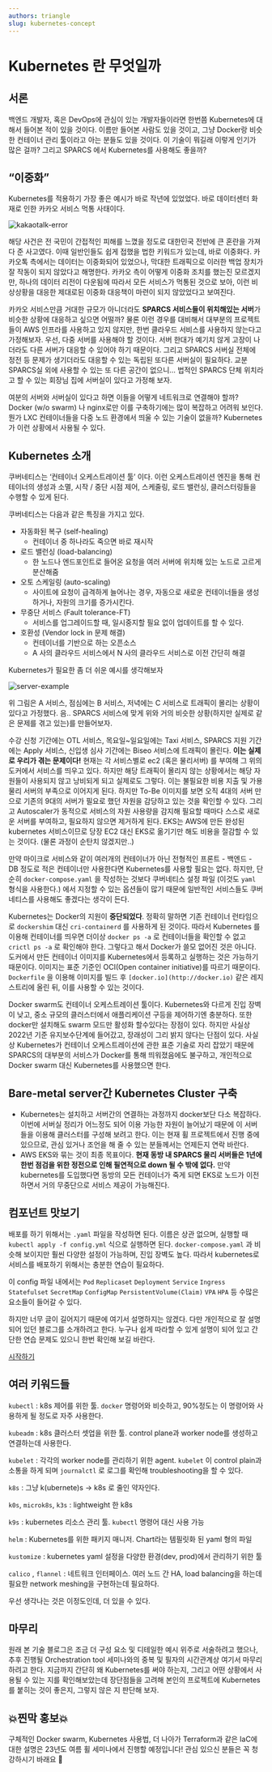```yaml
---
authors: triangle
slug: kubernetes-concept
---
```


# Kubernetes 란 무엇일까

## 서론

  백엔드 개발자, 혹은 DevOps에 관심이 있는 개발자들이라면 한번쯤 Kubernetes에 대해서 들어본 적이 있을 것이다. 이름만 들어본 사람도 있을 것이고, 그냥 Docker랑 비슷한 컨테이너 관리 툴이라고 아는 분들도 있을 것이다. 이 기술이 뭐길래 이렇게 인기가 많은 걸까? 그리고 SPARCS 에서 Kubernetes를 사용해도 좋을까?

## “이중화”

  Kubernetes를 적용하기 가장 좋은 예시가 바로 작년에 있었었다. 바로 데이터센터 화재로 인한 카카오 서비스 먹통 사태이다.

![kakaotalk-error](./kakaotalk-error.png)

 해당 사건은 전 국민이 간접적인 피해를 느꼈을 정도로 대한민국 전반에 큰 혼란을 가져다 준 사고였다. 이때 일반인들도 쉽게 접했을 법한 키워드가 있는데, 바로 이중화다. 카카오톡 측에서는 데이터는 이중화되어 있었으나, 막대한 트래픽으로 이러한 백업 장치가 잘 작동이 되지 않았다고 해명한다. 카카오 측이 어떻게 이중화 조치를 했는진 모르겠지만, 하나의 데이터 리전이 다운됨에 따라서 모든 서비스가 먹통된 것으로 보아, 이런 비상상황을 대응한 제대로된 이중화 대응책이 마련이 되지 않았었다고 보여진다. 

  카카오 서비스만큼 거대한 규모가 아니더라도 **SPARCS 서비스들이 위치해있는 서버**가 비슷한 상황에 대응하고 싶으면 어떨까? 물론 이런 경우를 대비해서 대부분의 프로젝트들이 AWS 인프라를 사용하고 있지 않지만, 한번 클라우드 서비스를 사용하지 않는다고 가정해보자. 우선, 다중 서버를 사용해야 할 것이다. 서버 한대가 예기치 않게 고장이 나더라도 다른 서버가 대응할 수 있어야 하기 때문이다. 그리고 SPARCS 서버실 전체에 정전 등 문제가 생기더라도 대응할 수 있는 독립된 또다른 서버실이 필요하다. 교분 SPARCS실 외에 사용할 수 있는  또 다른 공간이 없으니… 법적인 SPARCS 단체 위치라고 할 수 있는 회장님 집에 서버실이 있다고 가정해 보자.

  여분의 서버와 서버실이 있다고 하면 이들을 어떻게 네트워크로 연결해야 할까? Docker (w/o swarm) 나 nginx로만 이를 구축하기에는 많이 복잡하고 어려워 보인다. 뭔가 LXC 컨테이너들을 다중 노드 환경에서 띄울 수 있는 기술이 없을까? Kubernetes가 이런 상황에서 사용될 수 있다.

## Kubernetes 소개

 쿠버네티스는 ‘컨테이너 오케스트레이션 툴’ 이다. 이런 오케스트레이션 엔진을 통해 컨테이너의 생성과 소멸, 시작 / 중단 시점 제어, 스케줄링, 로드 밸런싱, 클러스터링들을 수행할 수 있게 된다.

 쿠버네티스는 다음과 같은 특징을 가지고 있다.

- 자동화된 복구 (self-healing)
    - 컨테이너 중 하나라도 죽으면 바로 재시작
- 로드 밸런싱 (load-balancing)
    - 한 노드나 엔드포인트로 들어온 요청을 여러 서버에 위치해 있는 노드로 고르게 분산해줌
- 오토 스케일링 (auto-scaling)
    - 사이트에 요청이 급격하게 늘어나는 경우, 자동으로 새로운 컨테이너들을 생성하거나, 자원의 크기를 증가시킨다.
- 무중단 서비스 (Fault tolerance-FT)
    - 서비스를 업그레이드할 때, 일시중지할 필요 없이 업데이트를 할 수 있다.
- 호환성 (Vendor lock in 문제 해결)
    - 컨테이너를 기반으로 하는 오픈소스
    - A 사의 클라우드 서비스에서 N 사의 클라우드 서비스로 이전 간단히 해결

Kubernetes가 필요한 좀 더 쉬운 예시를 생각해보자

![server-example](./server-example.png)

위 그림은 A 서비스, 점심에는 B 서비스, 저녁에는 C 서비스로 트래픽이 몰리는 상황이 있다고 가정했다. 음.. SPARCS 서비스에 맞게 위와 거의 비슷한 상황(하지만 실제로 같은 문제를 겪고 있는)를 만들어보자.

 수강 신청 기간에는 OTL 서비스, 목요일~일요일에는 Taxi 서비스, SPARCS 지원 기간에는 Apply 서비스, 신입생 심사 기간에는 Biseo 서비스에 트래픽이 몰린다. **이는 실제로 우리가 겪는 문제이다!** 현재는 각 서비스별로 ec2 (혹은 물리서버) 를 부여해 그 위의 도커에서 서비스를 띄우고 있다. 하지만 해당 트래픽이 몰리지 않는 상황에서는 해당 자원들이 사용되지 않고 낭비되게 되고 실제로도 그렇다. 이는 불필요한 비용 지출 및 가용 물리 서버의 부족으로 이어지게 된다. 하지만 To-Be 이미지를 보면 오직 4대의 서버 만으로 기존의 9대의 서버가 필요로 했던 자원을 감당하고 있는 것을 확인할 수 있다. 그리고 Autoscaler가 동적으로 서비스의 자원 사용량을 감지해 필요할 때마다 스스로 새로운 서버를 부여하고, 필요하지 않으면 제거하게 된다. EKS는 AWS에 만든 완성된 kubernetes 서비스이므로 당장 EC2 대신 EKS로 옮기기만 해도 비용을 절감할 수 있는 것이다. (물론 과정이 순탄치 않겠지만..)

 만약 마이크로 서비스와 같이 여러개의 컨테이너가 아닌 전형적인 프론트 - 백엔드 - DB 정도로 적은 컨테이너만 사용한다면 Kubernetes를 사용할 필요는 없다. 하지만, 단순히 `docker-compose.yaml` 을 작성하는 것보다 쿠버네티스 설정 파일 (이것도 `yaml` 형식을 사용한다.) 에서 지정할 수 있는 옵션들이 많기 때문에 일반적인 서비스들도 쿠버네티스를 사용해도 좋겠다는 생각이 든다.

 Kubernetes는 Docker의 지원이 **중단되었다**. 정확히 말하면 기존 컨테이너 런타임으로 `dockershim` 대신 `cri-containerd` 를 사용하게 된 것이다. 따라서 Kubernetes 를 이용해 컨테이너를 띄우면 더이상 `docker ps -a` 로 컨테이너들을 확인할 수 없고 `crictl ps -a` 로 확인해야 한다. 그렇다고 해서 Docker가 쓸모 없어진 것은 아니다. 도커에서 만든 컨테이너 이미지를 Kubernetes에서 등록하고 실행하는 것은 가능하기 때문이다. 이미지는 표준 기준인 OCI(Open container initiative)를 따르기 때문이다. `Dockerfile` 을 이용해 이미지를 빌드 후 `[docker.io](http://docker.io)` 같은 레지스트리에 올린 뒤, 이를 사용할 수 있는 것이다.

 Docker swarm도 컨테이너 오케스트레이션 툴이다. Kubernetes와 다르게 진입 장벽이 낮고, 중소 규모의 클러스터에서 애플리케이션 구등을 제어하기엔 충분하다. 또한 docker만 설치해도 swarm 모드만 활성화 할수있다는 장점이 있다. 하지만 사실상 2022년 기준 유지보수단계에 들어갔고, 장래성이 그리 밝지 않다는 단점이 있다. 사실상 Kubernetes가 컨테이너 오케스트레이션에 관한 표준 기술로 자리 잡았기 때문에 SPARCS의 대부분의 서비스가 Docker를 통해 띄워졌음에도 불구하고, 개인적으로 Docker swarm 대신 Kubernetes를 사용했으면 한다.

## Bare-metal server간 Kubernetes Cluster 구축

- Kubernetes는 설치하고 서버간의 연결하는 과정까지 docker보단 다소 복잡하다. 이번에 서버실 정리가 어느정도 되어 이용 가능한 자원이 늘어났기 때문에 이 서버들을 이용해 클러스터를 구성해 보려고 한다. 이는 현재 휠 프로젝트에서 진행 중에 있으므로, 관심 있거나 조언을 해 줄 수 있는 분들께서는 언제든지 연락 바란다.
- AWS EKS와 묶는 것이 최종 목표이다. **현재 동방 내 SPARCS 물리 서버들은 1년에 한번 점검을 위한 정전으로 인해 필연적으로 down 될 수 밖에 없다.** 만약 kubernetes를 도입했다면 동방의 모든 컨테이너가 죽게 되면 EKS로 노드가 이전하면서 거의 무중단으로 서비스 제공이 가능해진다.

## 컴포넌트 맛보기

배포를 하기 위해서는 `.yaml` 파일을 작성하면 된다. 이름은 상관 없으며, 실행할 때 `kubectl apply -f config.yml` 식으로 실행하면 된다. `docker-compose.yaml` 과 비슷해 보이지만 훨씬 다양한 설정이 가능하며, 진입 장벽도 높다. 따라서 kubernetes로 서비스를 배포하기 위해서는 충분한 연습이 필요하다.

이 config 파일 내에서는  `Pod` `Replicaset` `Deployment` `Service` `Ingress` `Statefulset` `SecretMap` `ConfigMap` `PersistentVolume(Claim)`  `VPA` `HPA` 등 수많은 요소들이 들어갈 수 있다.

하지만 너무 글이 길어지기 때문에 여기서 설명하지는 않겠다. 다만 개인적으로 잘 설명되어 있던 블로그를 소개하려고 한다. 누구나 쉽게 따라할 수 있게 설명이 되어 있고 간단한 연습 문제도 있으니 한번 확인해 보길 바란다.

[시작하기](https://subicura.com/k8s/guide/#가이드)

## 여러 키워드들

`kubectl` : k8s 제어를 위한 툴. `docker` 명령어와 비슷하고, 90%정도는 이 명령어와 사용하게 될 정도로 자주 사용한다.

`kubeadm` : k8s 클러스터 셋업을 위한 툴. control plane과 worker node를 생성하고 연결하는데 사용한다.

`kubelet` : 각각의 worker node를 관리하기 위한 agent. `kubelet` 이 control plain과 소통을 하게 되며 `journalctl` 로 로그를 확인해 troubleshooting을 할 수 있다.

`k8s` : 그냥 k(ubernete)s → k8s 로 줄인 약자인다.

`k0s`, `microk8s`, `k3s` : lightweight 한 k8s

`k9s` : kubernetes 리소스 관리 툴. `kubectl` 명령어 대신 사용 가능

`helm` : Kubernetes를 위한 패키지 매니저. Chart라는 템필릿화 된 yaml 형의 파일

`kustomize` : kubernetes yaml 설정을 다양한 환경(dev, prod)에서 관리하기 위한 툴

`calico` , `flannel` : 네트워크 인터페이스. 여러 노드 간 HA, load balancing을 하는데 필요한 network meshing을 구현하는데 필요하다.

우선 생각나는 것은 이정도인데, 더 있을 수 있다.

## 마무리

원래 본 기술 블로그은 조금 더 구성 요소 및 디테일한 예시 위주로 서술하려고 했으나, 추후 진행될 Orchestration tool 세미나와의 중복 및 필자의 시간관계상 여기서 마무리하려고 한다. 지금까지 간단히 왜 Kubernetes를 써야 하는지, 그리고 어떤 상황에서 사용될 수 있는 지를 확인해보았는데 장단점들을 고려해 본인의 프로젝트에 Kubernetes를 붙히는 것이 좋은지, 그렇지 않은 지 판단해 보자. 

## 💥찐막 홍보💥

구체적인 Docker swarm, Kubernetes 사용법, 더 나아가 Terraform과 같은 IaC에 대한 설명은 23년도 여름 휠 세미나에서 진행할 예정입니다! 관심 있으신 분들은 꼭 청강하시기 바래요 🧡